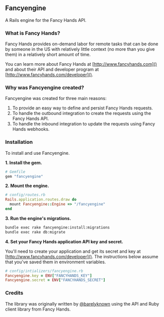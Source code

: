 ## Fancyengine

A Rails engine for the Fancy Hands API.

### What is Fancy Hands?

Fancy Hands provides on-demand labor for remote tasks that can be done by someone in the US with relatively little context (no more than you give them) in a relatively short amount of time.

You can learn more about Fancy Hands at [http://www.fancyhands.com]() and about their API and developer program  at [http://www.fancyhands.com/developer]().

### Why was Fancyengine created?

Fancyengine was created for three main reasons:
1. To provide an easy way to define and persist Fancy Hands requests.
2. To handle the outbound integration to create the requests using the Fancy Hands API.
3. To handle the inbound integration to update the requests using Fancy Hands webhooks.

### Installation

To install and use Fancyengine.

**1. Install the gem.**
```ruby
# Gemfile
gem "fancyengine"
```

**2. Mount the engine.**
```ruby
# config/routes.rb
Rails.application.routes.draw do
  mount Fancyengine::Engine => "/fancyengine"
end
```

**3. Run the engine's migrations.**
```bash
bundle exec rake fancyengine:install:migrations
bundle exec rake db:migrate
```

**4. Set your Fancy Hands application API key and secret.**

You'll need to create your application and get its secret and key at [http://www.fancyhands.com/developer](). The instructions below assume that you've saved them in environment variables.

```ruby
# config/intializers/fancyengine.rb
Fancyengine.key = ENV["FANCYHANDS_KEY"]
Fancyengine.secret = ENV["FANCYHANDS_SECRET"]
```

### Credits

The library was originally written by [@barelyknown](http://twitter.com/barelyknown) using the API and Ruby client library from Fancy Hands.
